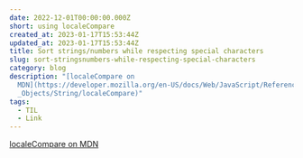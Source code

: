 ```yaml
---
date: 2022-12-01T00:00:00.000Z
short: using localeCompare
created_at: 2023-01-17T15:53:44Z
updated_at: 2023-01-17T15:53:44Z
title: Sort strings/numbers while respecting special characters
slug: sort-stringsnumbers-while-respecting-special-characters
category: blog
description: "[localeCompare on
  MDN](https://developer.mozilla.org/en-US/docs/Web/JavaScript/Reference/Global\
  _Objects/String/localeCompare)"
tags:
  - TIL
  - Link
---
```



[localeCompare on MDN](https://developer.mozilla.org/en-US/docs/Web/JavaScript/Reference/Global_Objects/String/localeCompare)
